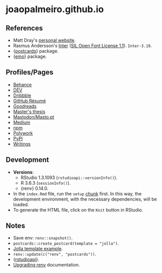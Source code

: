 # joaopalmeiro.github.io

## References

- Matt Dray's [personal website](https://github.com/matt-dray/postcard).
- Rasmus Andersson's [Inter](https://rsms.me/inter/) ([SIL Open Font License 1.1](https://choosealicense.com/licenses/ofl-1.1/)). `Inter-3.19`.
- {[postcards](https://github.com/seankross/postcards)} package.
- {[emo](https://github.com/hadley/emo)} package.

## Profiles/Pages

- [Behance](https://www.behance.net/joaopalmeiro)
- [DEV](https://dev.to/joaompalmeiro)
- [Dribbble](https://dribbble.com/joaopalmeiro)
- [GitHub Résumé](https://resume.github.io/?joaopalmeiro)
- [Goodreads](https://www.goodreads.com/joaopalmeiro)
- [Master's thesis](http://hdl.handle.net/10362/119698)
- [Mastodon/Masto.pt](https://masto.pt/@joaopalmeiro)
- [Medium](https://joaompalmeiro.medium.com/)
- [npm](https://www.npmjs.com/~joaopalmeiro)
- [Polywork](https://poly.work/joaopalmeiro)
- [PyPI](https://pypi.org/user/joaopalmeiro/)
- [Writings](https://joaopalmeirowritings.vercel.app/)

## Development

- **Versions**:
  - RStudio 1.3.1093 (`rstudioapi::versionInfo()`).
  - R 3.6.3 (`sessionInfo()`).
  - {renv} 0.14.0.
- In the `index.Rmd` file, run the `setup` [chunk](https://rmarkdown.rstudio.com/lesson-3.html) first. In this way, the development environment, with the necessary dependencies, will be loaded.
- To generate the HTML file, click on the `Knit` button in RStudio.

## Notes

- Save env: `renv::snapshot()`.
- `postcards::create_postcard(template = "jolla")`.
- [Jolla template example](https://github.com/seankross/postcards#jolla).
- `renv::update(c("renv", "postcards"))`.
- {[rstudioapi](https://rstudio.github.io/rstudioapi/index.html)}.
- [Upgrading renv](https://rstudio.github.io/renv/articles/renv.html#upgrading-renv-1) documentation.
